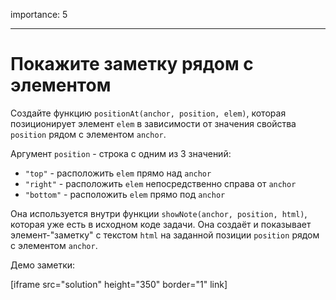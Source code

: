 importance: 5

---

# Покажите заметку рядом с элементом

Создайте функцию `positionAt(anchor, position, elem)`, которая позиционирует элемент `elem` в зависимости от значения свойства `position` рядом с элементом `anchor`.

Аргумент `position` - строка с одним из 3 значений:
- `"top"` - расположить `elem` прямо над `anchor`
- `"right"` - расположить `elem` непосредственно справа от `anchor`
- `"bottom"` - расположить `elem` прямо под `anchor`

Она используется внутри функции `showNote(anchor, position, html)`, которая уже есть в исходном коде задачи. Она создаёт и показывает элемент-"заметку" с текстом `html` на заданной позиции `position` рядом с элементом `anchor`.

Демо заметки:


[iframe src="solution" height="350" border="1" link]
